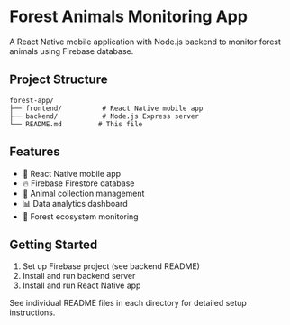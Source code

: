 # Forest Animals Monitoring App

A React Native mobile application with Node.js backend to monitor forest animals using Firebase database.

## Project Structure

```
forest-app/
├── frontend/          # React Native mobile app
├── backend/           # Node.js Express server
└── README.md         # This file
```

## Features

- 📱 React Native mobile app
- 🔥 Firebase Firestore database
- 🦁 Animal collection management
- 📊 Data analytics dashboard
- 🌲 Forest ecosystem monitoring

## Getting Started

1. Set up Firebase project (see backend README)
2. Install and run backend server
3. Install and run React Native app

See individual README files in each directory for detailed setup instructions.